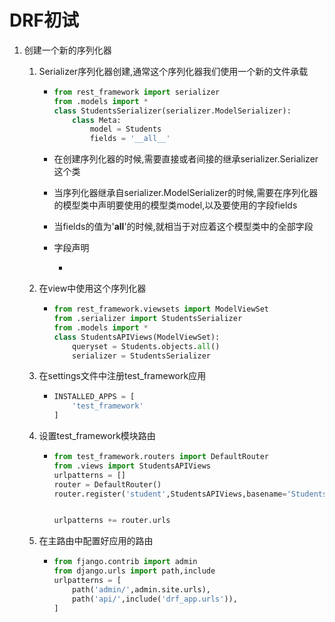 # DRF初试

1. 创建一个新的序列化器

   1. Serializer序列化器创建,通常这个序列化器我们使用一个新的文件承载

      - ```python
        from rest_framework import serializer
        from .models import *
        class StudentsSerializer(serializer.ModelSerializer):
        	class Meta:
                model = Students
                fields = '__all__'
        ```

      - 在创建序列化器的时候,需要直接或者间接的继承serializer.Serializer这个类

      - 当序列化器继承自serializer.ModelSerializer的时候,需要在序列化器的模型类中声明要使用的模型类model,以及要使用的字段fields

      - 当fields的值为'__all__'的时候,就相当于对应着这个模型类中的全部字段

      - 字段声明

        - 

   2. 在view中使用这个序列化器

      - ```python
        from rest_framework.viewsets import ModelViewSet
        from .serializer import StudentsSerializer
        from .models import *
        class StudentsAPIViews(ModelViewSet):
            queryset = Students.objects.all()
            serializer = StudentsSerializer
        ```

   3. 在settings文件中注册test_framework应用

      - ```python
        INSTALLED_APPS = [
        	'test_framework'
        ]
        ```

   4. 设置test_framework模块路由

      - ```python
        from test_framework.routers import DefaultRouter
        from .views import StudentsAPIViews
        urlpatterns = []
        router = DefaultRouter()
        router.register('student',StudentsAPIViews,basename='StudentsAPIViews')
        
        
        urlpatterns += router.urls
        
        ```

   5. 在主路由中配置好应用的路由

      - ```python
        from fjango.contrib import admin
        from django.urls import path,include
        urlpatterns = [
            path('admin/',admin.site.urls),
            path('api/',include('drf_app.urls')),
        ]
        ```

        